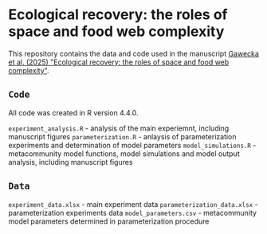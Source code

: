 # Ecological recovery: the roles of space and food web complexity

This repository contains the data and code used in the manuscript [Gawecka et al. (2025) "Ecological recovery: the roles of space and food web complexity"](INSERT_URL).

## `Code`
All code was created in R version 4.4.0.

`experiment_analysis.R` - analysis of the main experiemnt, including manuscript figures
`parameterization.R` - anlaysis of parameterization experiments and determination of model parameters
`model_simulations.R` - metacommunity model functions, model simulations and model output analysis, including manuscript figures

## `Data`

`experiment_data.xlsx` - main experiment data
`parameterization_data.xlsx` - parameterization experiments data
`model_parameters.csv` - metacommunity model parameters determined in parameterization procedure
